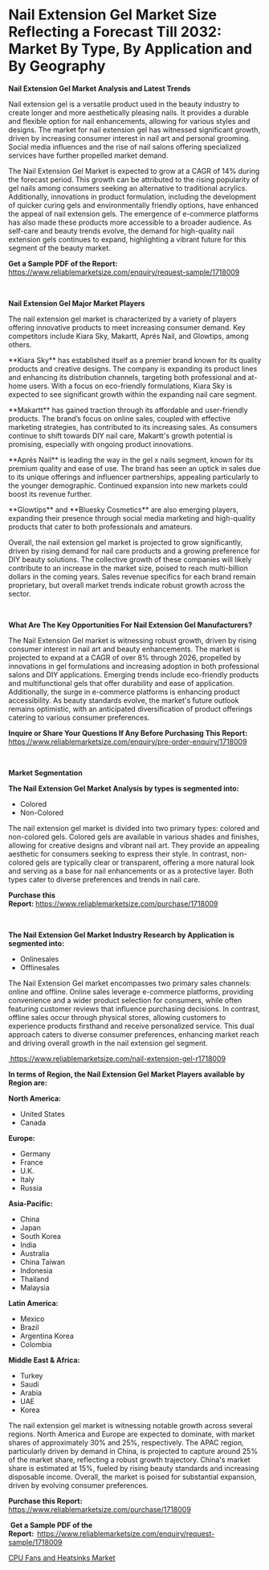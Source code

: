 <p><h1>Nail Extension Gel Market Size Reflecting a Forecast Till 2032: Market By Type, By Application and By Geography</h1></p><p><strong>Nail Extension Gel Market Analysis and Latest Trends</strong></p>
<p><p>Nail extension gel is a versatile product used in the beauty industry to create longer and more aesthetically pleasing nails. It provides a durable and flexible option for nail enhancements, allowing for various styles and designs. The market for nail extension gel has witnessed significant growth, driven by increasing consumer interest in nail art and personal grooming. Social media influences and the rise of nail salons offering specialized services have further propelled market demand.</p><p>The Nail Extension Gel Market is expected to grow at a CAGR of 14% during the forecast period. This growth can be attributed to the rising popularity of gel nails among consumers seeking an alternative to traditional acrylics. Additionally, innovations in product formulation, including the development of quicker curing gels and environmentally friendly options, have enhanced the appeal of nail extension gels. The emergence of e-commerce platforms has also made these products more accessible to a broader audience. As self-care and beauty trends evolve, the demand for high-quality nail extension gels continues to expand, highlighting a vibrant future for this segment of the beauty market.</p></p>
<p><strong>Get a Sample PDF of the Report:&nbsp;</strong> <a href="https://www.reliablemarketsize.com/enquiry/request-sample/1718009?utm_campaign=2276&utm_medium=2&utm_source=Github&utm_content=ia&utm_term=07022025&utm_id=nail-extension-gel">https://www.reliablemarketsize.com/enquiry/request-sample/1718009</a></p>
<p>&nbsp;</p>
<p><strong>Nail Extension Gel Major Market Players</strong></p>
<p><p>The nail extension gel market is characterized by a variety of players offering innovative products to meet increasing consumer demand. Key competitors include Kiara Sky, Makartt, Aprés Nail, and Glowtips, among others.</p><p>**Kiara Sky** has established itself as a premier brand known for its quality products and creative designs. The company is expanding its product lines and enhancing its distribution channels, targeting both professional and at-home users. With a focus on eco-friendly formulations, Kiara Sky is expected to see significant growth within the expanding nail care segment.</p><p>**Makartt** has gained traction through its affordable and user-friendly products. The brand’s focus on online sales, coupled with effective marketing strategies, has contributed to its increasing sales. As consumers continue to shift towards DIY nail care, Makartt's growth potential is promising, especially with ongoing product innovations.</p><p>**Aprés Nail** is leading the way in the gel x nails segment, known for its premium quality and ease of use. The brand has seen an uptick in sales due to its unique offerings and influencer partnerships, appealing particularly to the younger demographic. Continued expansion into new markets could boost its revenue further.</p><p>**Glowtips** and **Bluesky Cosmetics** are also emerging players, expanding their presence through social media marketing and high-quality products that cater to both professionals and amateurs. </p><p>Overall, the nail extension gel market is projected to grow significantly, driven by rising demand for nail care products and a growing preference for DIY beauty solutions. The collective growth of these companies will likely contribute to an increase in the market size, poised to reach multi-billion dollars in the coming years. Sales revenue specifics for each brand remain proprietary, but overall market trends indicate robust growth across the sector.</p></p>
<p>&nbsp;</p>
<p><strong>What Are The Key Opportunities For Nail Extension Gel Manufacturers?</strong></p>
<p><p>The Nail Extension Gel market is witnessing robust growth, driven by rising consumer interest in nail art and beauty enhancements. The market is projected to expand at a CAGR of over 8% through 2026, propelled by innovations in gel formulations and increasing adoption in both professional salons and DIY applications. Emerging trends include eco-friendly products and multifunctional gels that offer durability and ease of application. Additionally, the surge in e-commerce platforms is enhancing product accessibility. As beauty standards evolve, the market's future outlook remains optimistic, with an anticipated diversification of product offerings catering to various consumer preferences.</p></p>
<p><strong>Inquire or Share Your Questions If Any Before Purchasing This Report:</strong> <a href="https://www.reliablemarketsize.com/enquiry/pre-order-enquiry/1718009?utm_campaign=2276&utm_medium=2&utm_source=Github&utm_content=ia&utm_term=07022025&utm_id=nail-extension-gel">https://www.reliablemarketsize.com/enquiry/pre-order-enquiry/1718009</a></p>
<p>&nbsp;</p>
<p><strong>Market Segmentation</strong></p>
<p><strong>The Nail Extension Gel Market Analysis by types is segmented into:</strong></p>
<p><ul><li>Colored</li><li>Non-Colored</li></ul></p>
<p><p>The nail extension gel market is divided into two primary types: colored and non-colored gels. Colored gels are available in various shades and finishes, allowing for creative designs and vibrant nail art. They provide an appealing aesthetic for consumers seeking to express their style. In contrast, non-colored gels are typically clear or transparent, offering a more natural look and serving as a base for nail enhancements or as a protective layer. Both types cater to diverse preferences and trends in nail care.</p></p>
<p><strong>Purchase this Report:&nbsp;</strong><a href="https://www.reliablemarketsize.com/purchase/1718009?utm_campaign=2276&utm_medium=2&utm_source=Github&utm_content=ia&utm_term=07022025&utm_id=nail-extension-gel">https://www.reliablemarketsize.com/purchase/1718009</a></p>
<p>&nbsp;</p>
<p><strong>The Nail Extension Gel Market Industry Research by Application is segmented into:</strong></p>
<p><ul><li>Onlinesales</li><li>Offlinesales</li></ul></p>
<p><p>The Nail Extension Gel market encompasses two primary sales channels: online and offline. Online sales leverage e-commerce platforms, providing convenience and a wider product selection for consumers, while often featuring customer reviews that influence purchasing decisions. In contrast, offline sales occur through physical stores, allowing customers to experience products firsthand and receive personalized service. This dual approach caters to diverse consumer preferences, enhancing market reach and driving overall growth in the nail extension gel segment.</p></p>
<p><a href="https://www.reliablemarketsize.com/nail-extension-gel-r1718009?utm_campaign=2276&utm_medium=2&utm_source=Github&utm_content=ia&utm_term=07022025&utm_id=nail-extension-gel">&nbsp;https://www.reliablemarketsize.com/nail-extension-gel-r1718009</a></p>
<p><strong>In terms of Region, the Nail Extension Gel Market Players available by Region are:</strong></p>
<p>
    <p> <strong> North America: </strong>
        <ul>
            <li>United States</li>
            <li>Canada</li>
        </ul>
        </p> 
    <p> <strong> Europe: </strong>
        <ul>
            <li>Germany</li>
            <li>France</li>
            <li>U.K.</li>
            <li>Italy</li>
            <li>Russia</li>
        </ul>
        </p> 
    <p> <strong> Asia-Pacific: </strong>
        <ul>
            <li>China</li>
            <li>Japan</li>
            <li>South Korea</li>
            <li>India</li>
            <li>Australia</li>
            <li>China Taiwan</li>
            <li>Indonesia</li>
            <li>Thailand</li>
            <li>Malaysia</li>
        </ul>
        </p> 
    <p> <strong> Latin America: </strong>
        <ul>
            <li>Mexico</li>
            <li>Brazil</li>
            <li>Argentina Korea</li>
            <li>Colombia</li>
        </ul>
        </p> 
    <p> <strong> Middle East & Africa: </strong>
        <ul>
            <li>Turkey</li>
            <li>Saudi</li>
            <li>Arabia</li>
            <li>UAE</li>
            <li>Korea</li>
        </ul>
    </p>
    </p>
<p><p>The nail extension gel market is witnessing notable growth across several regions. North America and Europe are expected to dominate, with market shares of approximately 30% and 25%, respectively. The APAC region, particularly driven by demand in China, is projected to capture around 25% of the market share, reflecting a robust growth trajectory. China's market share is estimated at 15%, fueled by rising beauty standards and increasing disposable income. Overall, the market is poised for substantial expansion, driven by evolving consumer preferences.</p></p>
<p><strong>Purchase this Report: </strong><a href="https://www.reliablemarketsize.com/purchase/1718009?utm_campaign=2276&utm_medium=2&utm_source=Github&utm_content=ia&utm_term=07022025&utm_id=nail-extension-gel">https://www.reliablemarketsize.com/purchase/1718009</a></p>
<p>&nbsp;<strong>Get a Sample PDF of the Report:&nbsp;&nbsp;</strong><a href="https://www.reliablemarketsize.com/enquiry/request-sample/1718009?utm_campaign=2276&utm_medium=2&utm_source=Github&utm_content=ia&utm_term=07022025&utm_id=nail-extension-gel">https://www.reliablemarketsize.com/enquiry/request-sample/1718009</a></p>
<p><strong></strong></p>
<p><p><a href="https://github.com/dmitriyvo6rog/Market-Research-Report-List-1/blob/main/cpu-fans-and-heatsinks-market.md?utm_campaign=2276&utm_medium=2&utm_source=Github&utm_content=ia&utm_term=07022025&utm_id=nail-extension-gel">CPU Fans and Heatsinks Market</a></p></p>